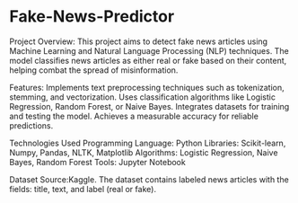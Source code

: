 # Fake-News-Predictor
Project Overview:
This project aims to detect fake news articles using Machine Learning and Natural Language Processing (NLP) techniques. The model classifies news articles as either real or fake based on their content, helping combat the spread of misinformation.

Features:
Implements text preprocessing techniques such as tokenization, stemming, and vectorization.
Uses classification algorithms like Logistic Regression, Random Forest, or Naive Bayes.
Integrates datasets for training and testing the model.
Achieves a measurable accuracy for reliable predictions.

Technologies Used
Programming Language: Python
Libraries: Scikit-learn, Numpy, Pandas, NLTK, Matplotlib
Algorithms: Logistic Regression, Naive Bayes, Random Forest
Tools: Jupyter Notebook

Dataset
Source:Kaggle.
The dataset contains labeled news articles with the fields: title, text, and label (real or fake).
